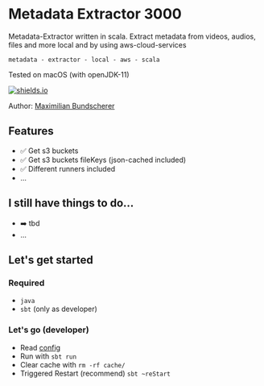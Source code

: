 # Metadata Extractor 3000

Metadata-Extractor written in scala. Extract metadata from videos, audios, files and more local and by using aws-cloud-services

``metadata - extractor - local - aws - scala``

Tested on macOS (with openJDK-11)

[![shields.io](http://img.shields.io/badge/license-Apache2-blue.svg)](http://www.apache.org/licenses/LICENSE-2.0.txt)

Author: [Maximilian Bundscherer](https://bundscherer-online.de)

## Features

- ✅ Get s3 buckets
- ✅ Get s3 buckets fileKeys (json-cached included)
- ✅ Different runners included
- ...

## I still have things to do...

- ➡️ tbd
- ...

## Let's get started

### Required

- ``java``
- ``sbt`` (only as developer)

### Let's go (developer)

- Read [config](src/main/resources/application.conf)
- Run with ``sbt run``
- Clear cache with ``rm -rf cache/``
- Triggered Restart (recommend) ``sbt ~reStart``
